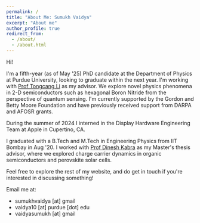 ```yaml
---
permalink: /
title: "About Me: Sumukh Vaidya"
excerpt: "About me"
author_profile: true
redirect_from: 
  - /about/
  - /about.html
---
```


Hi!

I'm a fifth-year (as of May '25) PhD candidate at the Department of Physics at Purdue University, looking to graduate within the next year. I'm working with <a href="https://sites.google.com/site/litongcang/people">Prof Tongcang Li</a> as my advisor. 
We explore novel physics phenomena in 2-D semiconductors such as hexagonal Boron Nitride from the perspective of quantum sensing.
I'm currently supported by the Gordon and Betty Moore Foundation and have previously received support from DARPA and AFOSR grants. 

During the summer of 2024 I interned in the Display Hardware Engineering Team at Apple in Cupertino, CA.

I graduated with a B.Tech and M.Tech in Engineering Physics from IIT Bombay in Aug '20. I worked with <a href="http://home.phy.iitb.ac.in/~dkabra/">Prof Dinesh Kabra</a> as my Master's thesis advisor, where we explored charge carrier dynamics in organic semiconductors and perovskite solar cells. 

Feel free to explore the rest of my website, and do get in touch if you're interested in discussing something!

Email me at:
* sumukhvaidya [at] gmail
* vaidya10 [at] purdue [dot] edu
* vaidyasumukh [at] gmail
  
